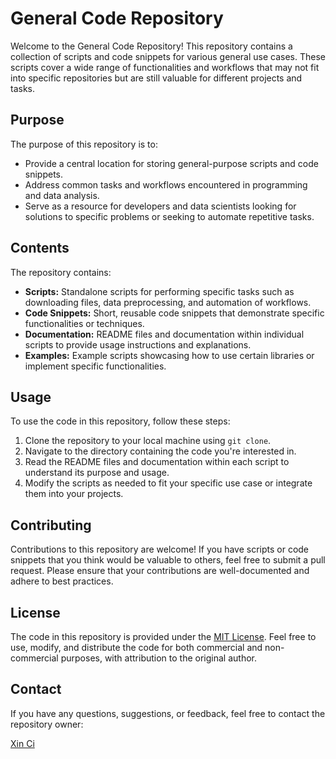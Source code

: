# General Code Repository

Welcome to the General Code Repository! This repository contains a collection of scripts and code snippets for various general use cases. These scripts cover a wide range of functionalities and workflows that may not fit into specific repositories but are still valuable for different projects and tasks.

## Purpose

The purpose of this repository is to:
- Provide a central location for storing general-purpose scripts and code snippets.
- Address common tasks and workflows encountered in programming and data analysis.
- Serve as a resource for developers and data scientists looking for solutions to specific problems or seeking to automate repetitive tasks.

## Contents

The repository contains:
- **Scripts:** Standalone scripts for performing specific tasks such as downloading files, data preprocessing, and automation of workflows.
- **Code Snippets:** Short, reusable code snippets that demonstrate specific functionalities or techniques.
- **Documentation:** README files and documentation within individual scripts to provide usage instructions and explanations.
- **Examples:** Example scripts showcasing how to use certain libraries or implement specific functionalities.

## Usage

To use the code in this repository, follow these steps:
1. Clone the repository to your local machine using `git clone`.
2. Navigate to the directory containing the code you're interested in.
3. Read the README files and documentation within each script to understand its purpose and usage.
4. Modify the scripts as needed to fit your specific use case or integrate them into your projects.

## Contributing

Contributions to this repository are welcome! If you have scripts or code snippets that you think would be valuable to others, feel free to submit a pull request. Please ensure that your contributions are well-documented and adhere to best practices.

## License

The code in this repository is provided under the [MIT License](LICENSE). Feel free to use, modify, and distribute the code for both commercial and non-commercial purposes, with attribution to the original author.

## Contact

If you have any questions, suggestions, or feedback, feel free to contact the repository owner:

[Xin Ci](mailto:scxcw@leeds.ac.uk)

